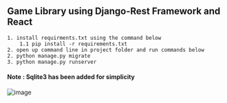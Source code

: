 ## Game Library using Django-Rest Framework and React

~~~
1. install requirments.txt using the command below
    1.1 pip install -r requirements.txt
2. open up command line in project folder and run commands below
2. python manage.py migrate
3. python manage.py runserver
~~~


#### Note : Sqlite3 has been added for simplicity

![image](https://user-images.githubusercontent.com/47816410/190993579-e80fbd86-8f86-494a-8cdf-793c47692f8a.png)
